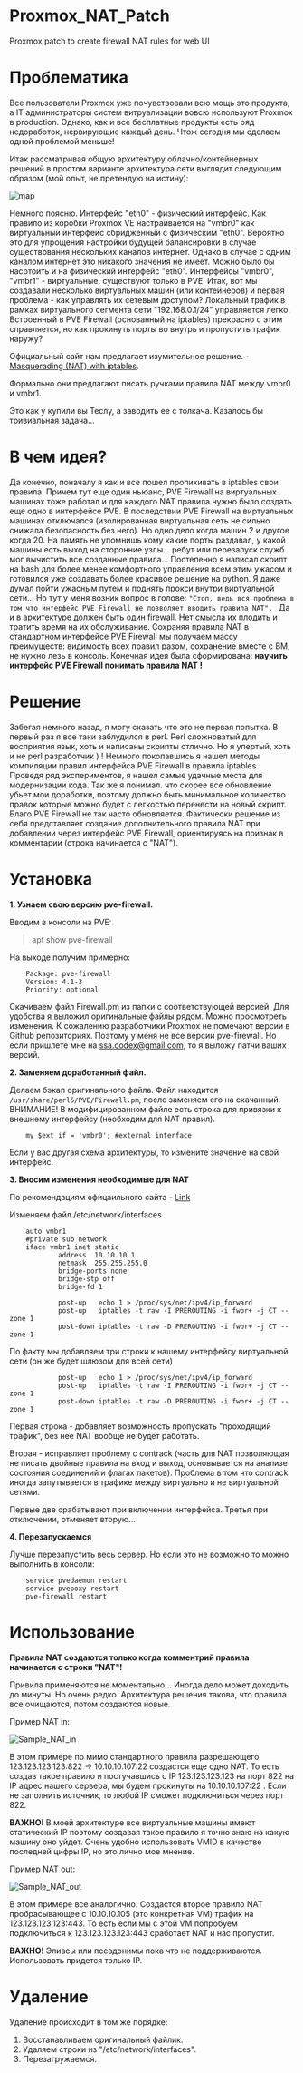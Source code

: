# Proxmox_NAT_Patch
Proxmox patch to create firewall NAT rules for web UI

# Проблематика
Все пользователи Proxmox уже почувствовали всю мощь это продукта, а IT администраторы систем витруализации вовсю используют Proxmox в production. Однако, как и все бесплатные продукты есть ряд недоработок, нервирующие каждый день. Чтож сегодня мы сделаем одной проблемой меньше!

Итак рассматривая общую архитектуру облачно/контейнерных решений в простом варианте архитектура сети выглядит следующим образом (мой опыт, не претендую на истину):

![map](https://github.com/Code-Exec/Proxmox_NAT_Patch/blob/master/img/Classical%20PVE.png)

Немного поясню. Интерфейс "eth0" - физический интерфейс. Как правило из коробки Proxmox VE настраивается на "vmbr0" как виртуальный интерфейс сбридженный с физическим "eth0". Вероятно это для упрощения настройки будущей балансировки в случае существования нескольких каналов интернет. Однако в случае с одним каналом интернет это никакого значения не имеет. Можно было бы насртоить и на физический интерфейс "eth0". Интерфейсы "vmbr0", "vmbr1" - виртуальные, существуют только в PVE. Итак, вот мы создавали несколько виртуальных машин (или контейнеров) и первая проблема - как управлять их сетевым доступом? Локальный трафик в рамках виртуального сегмента сети "192.168.0.1/24" управляется легко. Встроенный в PVE Firewall (основанный на iptables) прекрасно с этим справляется, но как прокинуть порты во внутрь и пропустить трафик наружу?

Официальный сайт нам предлагает изумительное решение.  - [Masquerading (NAT) with iptables](https://pve.proxmox.com/wiki/Network_Configuration#_masquerading_nat_with_tt_span_class_monospaced_iptables_span_tt).

Формально они предлагают писать ручками правила NAT между vmbr0 и vmbr1.

Это как у купили вы Теслу, а заводить ее с толкача. Казалось бы тривиальная задача...

# В чем идея?
Да конечно, поначалу я как и все пошел пропихивать в iptables свои правила. Причем тут еще один ньюанс, PVE Firewall на виртуальных машинах тоже работал и для каждого NAT правила нужно было создать еще одно в интерфейсе PVE. В последствии PVE Firewall на виртуальных машинах отключался (изолированная виртуальная сеть не сильно снижала безопасность без него). Но одно дело когда машин 2 и другое когда 20. На память не упомнишь кому какие порты раздавал, у какой машины есть выход на сторонние узлы... ребут или перезапуск служб мог вычистить все созданные правила...
Постепенно я написал скрипт на bash для более менее комфортного управления всем этим ужасом и готовился уже создавать более красивое решение на python.
Я даже думал пойти ужасным путем и поднять прокси внутри виртуальной сети...
Но тут у меня возник вопрос в голове: 
`"Стоп, ведь вся проблема в том что интерфейс PVE Firewall не позволяет вводить правила NAT". `
Да и в архитектуре должен быть один firewall. Нет смысла их плодить и тратить время на их обслуживание. Сохраняя правила NAT в стандартном интерфейсе PVE Firewall мы получаем массу преимуществ: видимость всех правил разом, сохранение вместе с ВМ, не нужно лезь в консоль.
Конечная идея была сформирована: **научить интерфейс PVE Firewall понимать правила NAT !**
# Решение
Забегая немного назад, я могу сказать что это не первая попытка. В первый раз я все таки заблудился в perl. Perl сложноватый для восприятия язык, хоть и написаны скрипты отлично. Но я упертый, хоть и не perl разработчик ) ! Немного покопавшись я нашел методы компиляции правил интерфейса PVE Firewall в правила iptables. Проведя ряд экспериментов, я нашел самые удачные места для модернизации кода. Так же я понимал. что скорее все обновление убьет мои доработки, поэтому должно быть минимальное количество правок которые можно будет с легкостью перенести на новый скрипт. Благо PVE Firewall не так часто обновляется. Фактически решение из себя представляет создание дополнительного правила NAT при добавлении через интерфейс PVE Firewall, ориентируясь на признак в комментарии (строка начинается с "NAT").

# Установка

**1. Узнаем свою версию pve-firewall.**

Вводим в консоли на PVE:
 
> apt show pve-firewall

На выходе получим примерно: 

        Package: pve-firewall
        Version: 4.1-3
        Priority: optional

Скачиваем файл Firewall.pm из папки с соответствующей версией. Для удобства я выложил оригинальные файлы рядом. Можно просмотреть изменения. К сожалению разработчики Proxmox не помечают версии в Github репозиториях. Поэтому у меня не все версии pve-firewall. Но если пришлете мне на ssa.codex@gmail.com, то я выложу патчи ваших версий.

**2. Заменяем доработанный файл.** 

Делаем бэкап оригинального файла. Файл находится `/usr/share/perl5/PVE/Firewall.pm`, после заменяем его на скачанный.
ВНИМАНИЕ! В модифицированном файле есть строка для привязки к внешнему интерфейсу (необходим для NAT правил).

        my $ext_if = 'vmbr0'; #external interface

Если у вас другая схема архитектуры, то измените значение на свой интерфейс.

**3. Вносим изменения необходимые для NAT**

По рекомендациям офицаильного сайта - [Link](https://pve.proxmox.com/wiki/Network_Configuration#_masquerading_nat_with_tt_span_class_monospaced_iptables_span_tt)

Изменяем файл /etc/network/interfaces

        auto vmbr1
        #private sub network
        iface vmbr1 inet static
                address  10.10.10.1
                netmask  255.255.255.0
                bridge-ports none
                bridge-stp off
                bridge-fd 1

                post-up   echo 1 > /proc/sys/net/ipv4/ip_forward
                post-up   iptables -t raw -I PREROUTING -i fwbr+ -j CT --zone 1
                post-down iptables -t raw -D PREROUTING -i fwbr+ -j CT --zone 1

По факту мы добавляем три строки к нашему интерфейсу виртуальной сети (он же будет шлюзом для всей сети)

                post-up   echo 1 > /proc/sys/net/ipv4/ip_forward
                post-up   iptables -t raw -I PREROUTING -i fwbr+ -j CT --zone 1
                post-down iptables -t raw -D PREROUTING -i fwbr+ -j CT --zone 1

Первая строка - добавляет возможность пропускать "проходящий трафик", без нее NAT вообще не будет работать.

Вторая - исправляет проблему с contrack (часть для NAT позволяющая не писать двойные правила на вход и выход, основывается на анализе состояния соединений и флагах пакетов). Проблема в том что contrack иногда запутывается в трафике между виртуально и не виртуальной сетями. 

Первые две срабатывают при включении интерфейса. Третья при отключении, отменяет вторую...

**4. Перезапускаемся** 

Лучше перезапустить весь сервер. Но если это не возможно то можно выполнить в консоли:

        service pvedaemon restart
        service pvepoxy restart
        pve-firewall restart

# Использование

**Правила NAT создаются только когда комментрий правила начинается с строки "NAT"!**

Привила применяются не моментально... Иногда дело может доходить до минуты. Но очень редко. Архитектура решения такова, что правила все очищаются, потом создаются новые.

Пример NAT in:

![Sample_NAT_in](https://github.com/Code-Exec/Proxmox_NAT_Patch/blob/master/img/Sample_NAT_in.PNG)

В этом примере по мимо стандартного правила разрешающего 123.123.123.123:822 -> 10.10.10.107:22 создастся еще одно NAT. То есть создав такое правило и постучавшись с IP 123.123.123.123 на порт 822 на IP адрес нашего сервера, мы будем прокинуты на 10.10.10.107:22 . Если не заполнить источник, то любой IP сможет подключиться через порт 822.

**ВАЖНО!** В моей архитектуре все виртуальные машины имеют статический IP поэтому создавая такое правило я точно знаю на какую машину оно уйдет. Очень удобно использовать VMID в качестве последней цифры IP, но это лично мое мнение.

Пример NAT out:

![Sample_NAT_out](https://github.com/Code-Exec/Proxmox_NAT_Patch/blob/master/img/Sample_NAT_out.PNG)

В этом примере все аналогично. Создастся второе правило NAT пробрасывающее с 10.10.10.105 (это конкретная VM) трафик на 123.123.123.123:443. То есть если мы с этой VM попробуем подключиться к 123.123.123.123:443 сработает NAT и нас пропустит.

**ВАЖНО!** Элиасы или псевдонимы пока что не поддерживаются. Использовать придется только IP.

# Удаление

Удаление происходит в том же порядке:
1. Восстанавливаем оригинальный файлик.
2. Удаляем строки из "/etc/network/interfaces".
3. Перезагружаемся.